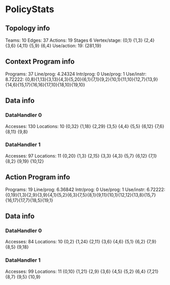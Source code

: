 # PolicyStats
## Topology info
Teams:		10
Edges:		37
Actions:	19
Stages		6
Vertex/stage:	{0,1} {1,3} {2,4} {3,6} {4,11} {5,9} {6,4} 
Use/action:	19: {281,19} 

## Context Program info
Programs:	37
Line/prog:	4.24324
Intr/prog:	0
Use/prog:	1
Use/instr:	8.72222: {0,8}{1,13}{3,13}{4,3}{5,20}{6,1}{7,1}{9,2}{10,1}{11,10}{12,7}{13,9}{14,6}{15,17}{16,16}{17,10}{18,10}{19,10}

## Data info

### DataHandler 0
Accesses:	130
Locations:	10
{0,32} {1,18} {2,29} {3,5} {4,4} {5,5} {6,12} {7,6} {8,11} {9,8} 

### DataHandler 1
Accesses:	97
Locations:	11
{0,20} {1,3} {2,15} {3,3} {4,3} {5,7} {6,12} {7,1} {8,2} {9,19} {10,12} 



## Action Program info
Programs:	19
Line/prog:	6.36842
Intr/prog:	0
Use/prog:	1
Use/instr:	6.72222: {0,19}{1,3}{2,9}{3,9}{4,1}{5,2}{6,3}{7,5}{8,1}{9,11}{10,1}{12,12}{13,8}{15,7}{16,17}{17,7}{18,5}{19,1}

## Data info

### DataHandler 0
Accesses:	84
Locations:	10
{0,2} {1,24} {2,11} {3,6} {4,6} {5,1} {6,2} {7,9} {8,5} {9,18} 

### DataHandler 1
Accesses:	99
Locations:	11
{0,10} {1,21} {2,9} {3,6} {4,5} {5,2} {6,4} {7,21} {8,7} {9,5} {10,9} 
